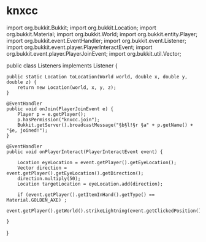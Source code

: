 # knxcc

import org.bukkit.Bukkit;
import org.bukkit.Location;
import org.bukkit.Material;
import org.bukkit.World;
import org.bukkit.entity.Player;
import org.bukkit.event.EventHandler;
import org.bukkit.event.Listener;
import org.bukkit.event.player.PlayerInteractEvent;
import org.bukkit.event.player.PlayerJoinEvent;
import org.bukkit.util.Vector;


public class Listeners implements Listener {

    public static Location toLocation(World world, double x, double y, double z) {
        return new Location(world, x, y, z);
    }

    @EventHandler
    public void onJoin(PlayerJoinEvent e) {
        Player p = e.getPlayer();
        p.hasPermission("knxcc.join");
        Bukkit.getServer().broadcastMessage("§b§l!§r §a" + p.getName() + "§e, joined!");
    }

    @EventHandler
    public void onPlayerInteract(PlayerInteractEvent event) {

        Location eyeLocation = event.getPlayer().getEyeLocation();
        Vector direction = event.getPlayer().getEyeLocation().getDirection();
        direction.multiply(50);
        Location targetLocation = eyeLocation.add(direction);

        if (event.getPlayer().getItemInHand().getType() == Material.GOLDEN_AXE) ;
        event.getPlayer().getWorld().strikeLightning(event.getClickedPosition().toLocation(targetLocation.getWorld()));

    }
}
